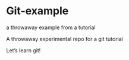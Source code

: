 # Git-example
a throwaway example from a tutorial

A throwaway experimental repo for a git tutorial

Let’s learn git!